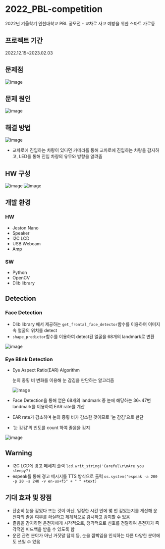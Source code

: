 # 2022_PBL-competition

2022년 겨울학기 인천대학교 PBL 공모전 - 교차로 사고 예방을 위한 스마트 가로등

## 프로젝트 기간
2022.12.15~2023.02.03

## 문제점 
![image](https://github.com/Taebee00/2023_PBL-competition/assets/104549849/14a43560-2405-4504-bd88-a05e5b8203a1)

## 문제 원인
![image](https://github.com/Taebee00/2023_PBL-competition/assets/104549849/c353dd37-c5d1-47eb-8364-b438d7f5975c)

## 해결 방법
![image](https://github.com/Taebee00/2023_PBL-competition/assets/104549849/7c7f8e2f-e436-488e-bd09-324afa24fec1)
- 교차로에 진입하는 차량이 있다면 카메라를 통해 교차로에 진입하는 차량을 감지하고, LED를 통해 진입 차량의 유무와 방향을 알려줌

## HW 구성
![image](https://github.com/Taebee00/2023_PBL-competition/assets/104549849/d2948fd4-3bf1-436d-8cbb-5a65f2508698)
![image](https://github.com/Taebee00/2023_PBL-competition/assets/104549849/2f3d80a9-0829-49c4-86df-bec764fc6db9)


## 개발 환경
### HW
- Jeston Nano
- Speaker
- I2C LCD
- USB Webcam
- Amp
### SW
- Python
- OpenCV
- Dlib library

## Detection
### Face Detection
- Dlib library 에서 제공하는 `get_frontal_face_detector`함수를 이용하여 이미지 속 얼굴의 위치를 detect
- `shape_predictor`함수를 이용하여 detect된 얼굴을 68개의 landmark로 변환

![image](https://github.com/Taebee00/sleep-detection-system/assets/104549849/a8d12e17-0f28-4d23-9dc4-b51d683f8103)

### Eye Blink Detection
- Eye Aspect Ratio(EAR) Algorithm

  눈의 종횡 비 변화를 이용해 눈 감김을 판단하는 알고리즘
  
  ![image](https://github.com/Taebee00/sleep-detection-system/assets/104549849/50a3af23-f12e-4373-a9cb-432633a210e4)
  
- Face Detection을 통해 얻은 68개의 landmark 중 눈에 해당하는 36~47번 landmark를 이용하여 EAR rate를 계산
- EAR rate가 감소하며 눈의 종횡 비가 감소한 것이므로 '눈 감김'으로 판단
- '눈 감김'의 빈도를 count 하여 졸음을 감지

![image](https://github.com/Taebee00/sleep-detection-system/assets/104549849/5df815f4-9d9b-41ca-ac85-fee027cfcc9b)

## Warning
- I2C LCD에 경고 메세지 출력
`lcd.writ_string('Careful\r\nAre you sleepy?)`
- espeak를 통해 경고 메시지를 TTS 방식으로 출력
`os.system("espeak -a 200 -p 20 -s 240 -v en-us+f5" + " " +text)`

## 기대 효과 및 장점
- 단순히 눈을 감았다 뜨는 것이 아닌, 일정한 시간 안에 몇 번 감았는지를 계산해 운전자의 졸음 여부를 확실하고 체계적으로 감시하고 감지할 수 있음
- 졸음을 감지하면 운전자에게 시각적으로, 청각적으로 신호를 전달하여 운전자가 즉각적인 피드백을 받을 수 있도록 함
- 운전 관련 분야가 아닌 거짓말 탐지 등, 눈을 깜빡임을 인식하는 다른 다양한 분야에도 쓰일 수 있음


